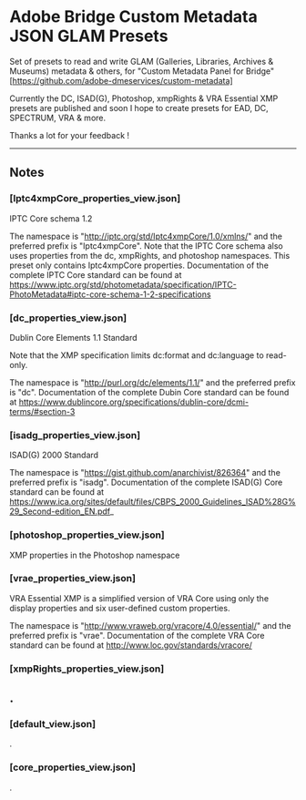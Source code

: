 # Adobe Bridge Custom Metadata JSON GLAM Presets


Set of presets to read and write GLAM (Galleries, Libraries, Archives & Museums) metadata & others, for "Custom Metadata Panel for Bridge" [https://github.com/adobe-dmeservices/custom-metadata]


Currently the DC, ISAD(G), Photoshop, xmpRights & VRA Essential XMP presets are published and soon I hope to create presets for EAD, DC, SPECTRUM, VRA & more.

Thanks a lot for your feedback !

---

## Notes

### **[Iptc4xmpCore_properties_view.json]**
IPTC Core schema 1.2

The namespace is "http://iptc.org/std/Iptc4xmpCore/1.0/xmlns/" and the preferred prefix is "Iptc4xmpCore".
Note that the IPTC Core schema also uses properties from the dc, xmpRights, and photoshop namespaces. This preset only contains Iptc4xmpCore properties.
Documentation of the complete IPTC Core standard can be found at https://www.iptc.org/std/photometadata/specification/IPTC-PhotoMetadata#iptc-core-schema-1-2-specifications

### **[dc_properties_view.json]**
Dublin Core Elements 1.1 Standard

Note that the XMP specification limits dc:format and dc:language to read-only.

The namespace is "http://purl.org/dc/elements/1.1/" and the preferred prefix is "dc".
Documentation of the complete Dubin Core standard can be found at https://www.dublincore.org/specifications/dublin-core/dcmi-terms/#section-3

### **[isadg_properties_view.json]**
ISAD(G) 2000 Standard

The namespace is "https://gist.github.com/anarchivist/826364" and the preferred prefix is "isadg".
Documentation of the complete ISAD(G) Core standard can be found at https://www.ica.org/sites/default/files/CBPS_2000_Guidelines_ISAD%28G%29_Second-edition_EN.pdf_

### **[photoshop_properties_view.json]**
XMP properties in the Photoshop namespace

### **[vrae_properties_view.json]**
VRA Essential XMP is a simplified version of VRA Core using only the display properties and six user-defined custom properties. 

The namespace is "http://www.vraweb.org/vracore/4.0/essential/" and the preferred prefix is "vrae".
Documentation of the complete VRA Core standard can be found at http://www.loc.gov/standards/vracore/

### **[xmpRights_properties_view.json]**
.
---
### **[default_view.json]**
.
### **[core_properties_view.json]**
.
